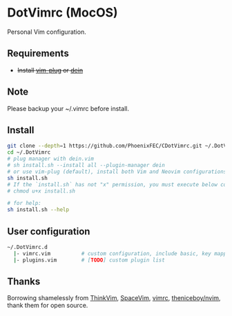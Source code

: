 # DotVimrc (MocOS)
Personal Vim configuration.

## Requirements
- ~~Install [vim-plug](https://github.com/junegunn/vim-plug#installation) or [dein](https://github.com/Shougo/dein.vim#requirements)~~

## Note
Please backup your ~/.vimrc before install.

## Install
  ```bash
  git clone --depth=1 https://github.com/PhoenixFEC/CDotVimrc.git ~/.DotVimrc
  cd ~/.DotVimrc
  # plug manager with dein.vim
  # sh install.sh --install all --plugin-manager dein
  # or use vim-plug (default), install both Vim and Neovim configurations with the below:
  sh install.sh
  # If the `install.sh` has not "x" permission, you must execute below command first:
  # chmod u+x install.sh

  # for help:
  sh install.sh --help
  ```

## User configuration
```bash
~/.DotVimrc.d
  |- vimrc.vim          # custom configuration, include basic, key mapping, command and so on
  |- plugins.vim        # [TODO] custom plugin list
```

## Thanks
Borrowing shamelessly from [ThinkVim](https://github.com/imxiejie/ThinkVim), [SpaceVim](https://github.com/SpaceVim/SpaceVim), [vimrc](https://github.com/amix/vimrc), [theniceboy/nvim](https://github.com/theniceboy/nvim), thank them for open source.
